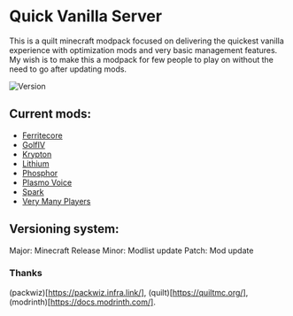 # Quick Vanilla Server
This is a quilt minecraft modpack focused on delivering the quickest vanilla experience with optimization mods and very basic management features. My wish is to make this a modpack for few people to play on without the need to go after updating mods.

![Version](https://img.shields.io/github/v/release/derspyy/quick-vanilla-server?display_name=tag&sort=semver)
## Current mods:
- [Ferritecore](https://modrinth.com/mod/ferrite-core)
- [GolfIV]()
- [Krypton]()
- [Lithium]()
- [Phosphor]()
- [Plasmo Voice]() 
- [Spark]()
- [Very Many Players]()
## Versioning system:
Major: Minecraft Release
Minor: Modlist update
Patch: Mod update

### Thanks
(packwiz)[https://packwiz.infra.link/], (quilt)[https://quiltmc.org/], (modrinth)[https://docs.modrinth.com/].





